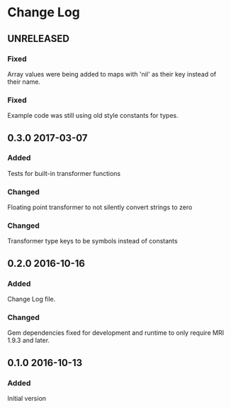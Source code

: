 # Change Log

## UNRELEASED

### Fixed
Array values were being added to maps with 'nil' as their key instead of their name.

### Fixed
Example code was still using old style constants for types.


## 0.3.0 2017-03-07

### Added
Tests for built-in transformer functions

### Changed
Floating point transformer to not silently convert strings to zero

### Changed
Transformer type keys to be symbols instead of constants


## 0.2.0 2016-10-16

### Added
Change Log file.

### Changed
Gem dependencies fixed for development and runtime to only require
MRI 1.9.3 and later.


## 0.1.0 2016-10-13

### Added
Initial version
